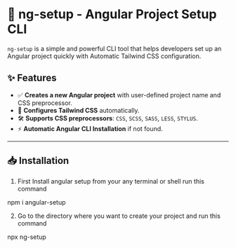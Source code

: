 # 🚀 ng-setup - Angular Project Setup CLI

`ng-setup` is a simple and powerful CLI tool that helps developers set up an Angular project quickly with Automatic Tailwind CSS configuration.

## ✨ Features
- ✅ **Creates a new Angular project** with user-defined project name and CSS preprocessor.
- 🎨 **Configures Tailwind CSS** automatically.
- 🛠 **Supports CSS preprocessors**: `CSS`, `SCSS`, `SASS`, `LESS`, `STYLUS`.
- ⚡ **Automatic Angular CLI Installation** if not found.

---

## 📥 Installation

1. First Install angular setup from your any terminal or shell run this command

 npm i angular-setup

2. Go to the directory where you want to create your project and run this command

  npx ng-setup

